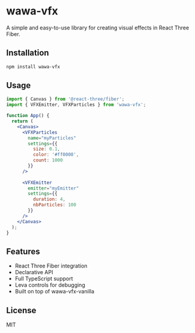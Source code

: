 # wawa-vfx

A simple and easy-to-use library for creating visual effects in React Three Fiber.

## Installation

```bash
npm install wawa-vfx
```

## Usage

```jsx
import { Canvas } from '@react-three/fiber';
import { VFXEmitter, VFXParticles } from 'wawa-vfx';

function App() {
  return (
    <Canvas>
      <VFXParticles
        name="myParticles"
        settings={{
          size: 0.1,
          color: '#ff0000',
          count: 1000
        }}
      />
      
      <VFXEmitter
        emitter="myEmitter"
        settings={{
          duration: 4,
          nbParticles: 100
        }}
      />
    </Canvas>
  );
}
```

## Features

- React Three Fiber integration
- Declarative API
- Full TypeScript support
- Leva controls for debugging
- Built on top of wawa-vfx-vanilla

## License

MIT